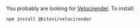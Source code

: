 
You probably are looking for [Velocirender](https://github.com/bitovi/velocirender). To install:

```shell
npm install @bitovi/velocirender
```